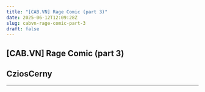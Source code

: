 ```yaml
---
title: "[CAB.VN] Rage Comic (part 3)"
date: 2025-06-12T12:09:28Z
slug: cabvn-rage-comic-part-3
draft: false
---
```


## [CAB.VN] Rage Comic (part 3)

## CziosCerny

********************************************************************************************************************************************************************************************************************************************************************************************************************************